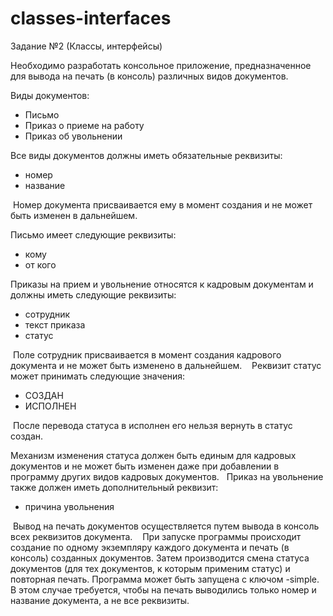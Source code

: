 # classes-interfaces

Задание №2 (Классы, интерфейсы) 

Необходимо разработать консольное приложение, предназначенное для вывода на печать (в консоль) различных видов документов.


Виды документов:
 - Письмо
 - Приказ о приеме на работу
 - Приказ об увольнении


Все виды документов должны иметь обязательные реквизиты:
 - номер
 - название
 
 Номер документа присваивается ему в момент создания и не может быть изменен в дальнейшем. 

Письмо имеет следующие реквизиты:
 - кому
 - от кого

Приказы на прием и увольнение относятся к кадровым документам и должны иметь следующие реквизиты:
 - сотрудник
 - текст приказа
 - статус
 
 Поле сотрудник присваивается в момент создания кадрового документа и не может быть изменено в дальнейшем. 
 
Реквизит статус может принимать следующие значения:
 - СОЗДАН
 - ИСПОЛНЕН
 
 После перевода статуса в исполнен его нельзя вернуть в статус создан. 


Механизм изменения статуса должен быть единым для кадровых документов и не может быть изменен даже при добавлении в программу других видов кадровых документов.
 
Приказ на увольнение также должен иметь дополнительный реквизит:
 - причина увольнения

 Вывод на печать документов осуществляется путем вывода в консоль всех реквизитов документа. 
 
При запуске программы происходит создание по одному экземпляру каждого документа и печать (в консоль) созданных документов. Затем производится смена статуса документов (для тех документов, к которым применим статус) и повторная печать.
Программа может быть запущена с ключом -simple. В этом случае требуется, чтобы на печать выводились только номер и название документа, а не все реквизиты.
